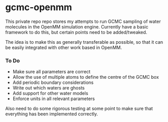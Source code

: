 # gcmc-openmm

This private repo repo stores my attempts to run GCMC sampling of water molecules in the OpenMM simulation engine.
Currently have a basic framework to do this, but certain points need to be added/tweaked.

The idea is to make this as generally transferable as possible, so that it can be easily integrated with other work based in OpenMM.

### To Do
- Make sure all parameters are correct
- Allow the use of multiple atoms to define the centre of the GCMC box
- Add periodic boundary considerations
- Write out which waters are ghosts
- Add support for other water models
- Enforce units in all relevant parameters

Also need to do some rigorous testing at some point to make sure that everything has been implemented correctly.

